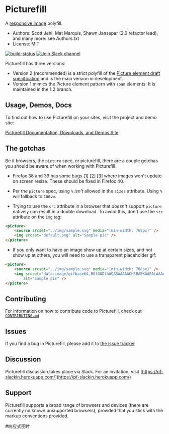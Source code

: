 # Picturefill
A [responsive image](http://www.whatwg.org/specs/web-apps/current-work/multipage/embedded-content.html#embedded-content) polyfill.
* Authors: Scott Jehl, Mat Marquis, Shawn Jansepar (2.0 refactor lead), and many more: see Authors.txt
* License: MIT

[![build-status](https://api.travis-ci.org/scottjehl/picturefill.svg)](https://travis-ci.org/scottjehl/picturefill) [<img src="https://pf-slackin.herokuapp.com/badge.svg" alt="Join Slack channel">](https://pf-slackin.herokuapp.com/)

Picturefill has three versions:
* Version 2 (recommended) is a strict polyfill of the [Picture element draft specification](http://www.whatwg.org/specs/web-apps/current-work/multipage/embedded-content.html#embedded-content) and is the main version in development.
* Version 1 mimics the Picture element pattern with `span` elements. It is maintained in the 1.2 branch.

## Usage, Demos, Docs
To find out how to use Picturefill on your sites, visit the project and demo site:

[Picturefill Documentation, Downloads, and Demos Site](http://scottjehl.github.com/picturefill/)

## The gotchas
Be it browsers, the `picture` spec, or picturefill, there are a couple gotchas you should be aware of when working with Picturefill.

- Firefox 38 and 39 has some bugs [[1]](https://bugzilla.mozilla.org/show_bug.cgi?id=1139560) [[2]](https://bugzilla.mozilla.org/show_bug.cgi?id=1139554) [[3]](https://bugzilla.mozilla.org/show_bug.cgi?id=1135812) where images won't update on screen resize. These should be fixed in Firefox 40.

- Per the `picture` spec, using `%` _isn't_ allowed in the `sizes` attribute. Using `%` will fallback to `100vw`.

- Trying to use the `src` attribute in a browser that _doesn't_ support `picture` natively can result in a double download. To avoid this, don't use the `src` attribute on the `img` tag:

```html
<picture>
    <source srcset="../img/sample.svg" media="(min-width: 768px)" />
    <img srcset="default.png" alt="Sample pic" />
</picture>
```

- If you only want to have an image show up at certain sizes, and not show up at others, you will need to use a transparent placeholder gif:

```html
<picture>
    <source srcset="../img/sample.svg" media="(min-width: 768px)" />
    <img srcset="data:image/gifbase64,R0lGODlhAQABAAAAACH5BAEKAAEALAAAAAABAAEAAAICTAEAOw=="
        alt="Sample pic" />
</picture>
```

## Contributing
For information on how to contribute code to Picturefill, check out [`CONTRIBUTING.md`](CONTRIBUTING.md)

## Issues
If you find a bug in Picturefill, please add it to [the issue tracker](https://github.com/scottjehl/picturefill/issues)

## Discussion
Picturefill discussion takes place via Slack. For an invitation, visit [https://pf-slackin.herokuapp.com/](https://pf-slackin.herokuapp.com/)

## Support

Picturefill supports a broad range of browsers and devices (there are currently no known unsupported browsers), provided that you stick with the markup conventions provided.

#响应式图片
